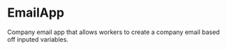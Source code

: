 # EmailApp

Company email app that allows workers to create a company email based off inputed variables.
